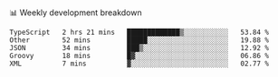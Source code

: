 📊 Weekly development breakdown
<!--START_SECTION:waka-->
```text
TypeScript   2 hrs 21 mins   █████████████▒░░░░░░░░░░░   53.84 % 
Other        52 mins         █████░░░░░░░░░░░░░░░░░░░░   19.88 % 
JSON         34 mins         ███▒░░░░░░░░░░░░░░░░░░░░░   12.92 % 
Groovy       18 mins         █▓░░░░░░░░░░░░░░░░░░░░░░░   06.86 % 
XML          7 mins          ▓░░░░░░░░░░░░░░░░░░░░░░░░   02.77 % 
```
<!--END_SECTION:waka-->
